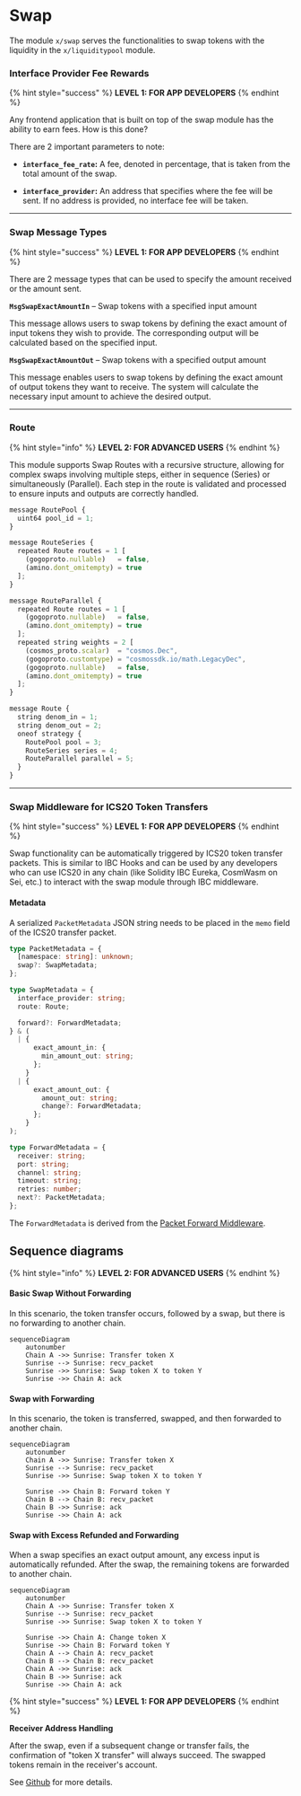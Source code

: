 # Swap

The module `x/swap` serves the functionalities to swap tokens with the liquidity in the `x/liquiditypool` module.

### Interface Provider Fee Rewards

{% hint style="success" %}
**LEVEL 1: FOR APP DEVELOPERS**
{% endhint %}

Any frontend application that is built on top of the swap module has the ability to earn fees. How is this done?

There are 2 important parameters to note:

- <strong>`interface_fee_rate`:</strong> A fee, denoted in percentage, that is taken from the total amount of the swap.

- <strong>`interface_provider`:</strong> An address that specifies where the fee will be sent. If no address is provided, no interface fee will be taken.

---

### Swap Message Types

{% hint style="success" %}
**LEVEL 1: FOR APP DEVELOPERS**
{% endhint %}

There are 2 message types that can be used to specify the amount received or the amount sent.

<strong>`MsgSwapExactAmountIn`</strong> – Swap tokens with a specified input amount

This message allows users to swap tokens by defining the exact amount of input tokens they wish to provide. The corresponding output will be calculated based on the specified input.

<strong>`MsgSwapExactAmountOut`</strong> – Swap tokens with a specified output amount

This message enables users to swap tokens by defining the exact amount of output tokens they want to receive. The system will calculate the necessary input amount to achieve the desired output.

---

### Route

{% hint style="info" %}
**LEVEL 2: FOR ADVANCED USERS**
{% endhint %}

This module supports Swap Routes with a recursive structure, allowing for complex swaps involving multiple steps, either in sequence (Series) or simultaneously (Parallel). Each step in the route is validated and processed to ensure inputs and outputs are correctly handled.

```typescript
message RoutePool {
  uint64 pool_id = 1;
}

message RouteSeries {
  repeated Route routes = 1 [
    (gogoproto.nullable)   = false,
    (amino.dont_omitempty) = true
  ];
}

message RouteParallel {
  repeated Route routes = 1 [
    (gogoproto.nullable)   = false,
    (amino.dont_omitempty) = true
  ];
  repeated string weights = 2 [
    (cosmos_proto.scalar)  = "cosmos.Dec",
    (gogoproto.customtype) = "cosmossdk.io/math.LegacyDec",
    (gogoproto.nullable)   = false,
    (amino.dont_omitempty) = true
  ];
}

message Route {
  string denom_in = 1;
  string denom_out = 2;
  oneof strategy {
    RoutePool pool = 3;
    RouteSeries series = 4;
    RouteParallel parallel = 5;
  }
}
```

---

### Swap Middleware for ICS20 Token Transfers

{% hint style="success" %}
**LEVEL 1: FOR APP DEVELOPERS**
{% endhint %}

Swap functionality can be automatically triggered by ICS20 token transfer packets. This is similar to IBC Hooks and can be used by any developers who can use ICS20 in any chain (like Solidity IBC Eureka, CosmWasm on Sei, etc.) to interact with the swap module through IBC middleware.

#### Metadata

A serialized `PacketMetadata` JSON string needs to be placed in the `memo` field of the ICS20 transfer packet.

```typescript
type PacketMetadata = {
  [namespace: string]: unknown;
  swap?: SwapMetadata;
};

type SwapMetadata = {
  interface_provider: string;
  route: Route;

  forward?: ForwardMetadata;
} & (
  | {
      exact_amount_in: {
        min_amount_out: string;
      };
    }
  | {
      exact_amount_out: {
        amount_out: string;
        change?: ForwardMetadata;
      };
    }
);

type ForwardMetadata = {
  receiver: string;
  port: string;
  channel: string;
  timeout: string;
  retries: number;
  next?: PacketMetadata;
};
```

The `ForwardMetadata` is derived from the [Packet Forward Middleware](https://github.com/cosmos/ibc-apps/tree/main/middleware/packet-forward-middleware).

## **Sequence diagrams**

{% hint style="info" %}
**LEVEL 2: FOR ADVANCED USERS**
{% endhint %}

#### Basic Swap Without Forwarding

In this scenario, the token transfer occurs, followed by a swap, but there is no forwarding to another chain.

```mermaid
sequenceDiagram
    autonumber
    Chain A ->> Sunrise: Transfer token X
    Sunrise --> Sunrise: recv_packet
    Sunrise ->> Sunrise: Swap token X to token Y
    Sunrise ->> Chain A: ack
```

#### Swap with Forwarding

In this scenario, the token is transferred, swapped, and then forwarded to another chain.

```mermaid
sequenceDiagram
    autonumber
    Chain A ->> Sunrise: Transfer token X
    Sunrise --> Sunrise: recv_packet
    Sunrise ->> Sunrise: Swap token X to token Y

    Sunrise ->> Chain B: Forward token Y
    Chain B --> Chain B: recv_packet
    Chain B ->> Sunrise: ack
    Sunrise ->> Chain A: ack
```

#### Swap with Excess Refunded and Forwarding

When a swap specifies an exact output amount, any excess input is automatically refunded. After the swap, the remaining tokens are forwarded to another chain.

```mermaid
sequenceDiagram
    autonumber
    Chain A ->> Sunrise: Transfer token X
    Sunrise --> Sunrise: recv_packet
    Sunrise ->> Sunrise: Swap token X to token Y

    Sunrise ->> Chain A: Change token X
    Sunrise ->> Chain B: Forward token Y
    Chain A --> Chain A: recv_packet
    Chain B --> Chain B: recv_packet
    Chain A ->> Sunrise: ack
    Chain B ->> Sunrise: ack
    Sunrise ->> Chain A: ack
```

{% hint style="success" %}
**LEVEL 1: FOR APP DEVELOPERS**
{% endhint %}

**Receiver Address Handling**

After the swap, even if a subsequent change or transfer fails, the confirmation of "token X transfer" will always succeed. The swapped tokens remain in the receiver's account.

See [Github](https://github.com/sunriselayer/sunrise/tree/main/x/swap) for more details.